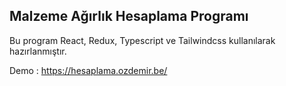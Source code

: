 ## Malzeme Ağırlık Hesaplama Programı

Bu program React, Redux, Typescript ve Tailwindcss kullanılarak hazırlanmıştır.

Demo : https://hesaplama.ozdemir.be/
